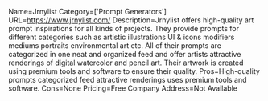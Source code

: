 Name=Jrnylist
Category=['Prompt Generators']
URL=https://www.jrnylist.com/
Description=Jrnylist offers high-quality art prompt inspirations for all kinds of projects. They provide prompts for different categories such as artistic illustrations UI & icons modifiers mediums portraits environmental art etc. All of their prompts are categorized in one neat and organized feed and offer artists attractive renderings of digital watercolor and pencil art. Their artwork is created using premium tools and software to ensure their quality.
Pros=High-quality prompts categorized feed attractive renderings uses premium tools and software.
Cons=None
Pricing=Free
Company Address=Not Available
